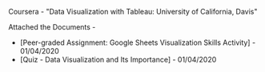 Coursera - "Data Visualization with Tableau: University of California, Davis"

Attached the Documents -
  - [Peer-graded Assignment: Google Sheets Visualization Skills Activity] - 01/04/2020
  - [Quiz - Data Visualization and Its Importance] - 01/04/2020
